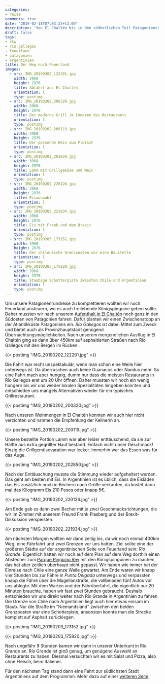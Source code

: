 ```yaml
---
categories:
- reise
comments: true
date: "2019-02-18T07:03:33+13:00"
description: 'Von El Chaltén bis in den südöstlichen Teil Patagoniens: Feuerland'
draft: false
tags:
- rtw
- rio gallegos
- feuerland
- patagonien
- argentinien
title: Der Weg nach Feuerland
images:
  - src: IMG_20190202_122201.jpg
    width: 3968
    height: 2976
    title: Abfahrt aus El Chaltén
    orientation: l
    type: postimg
  - src: IMG_20190202_200320.jpg
    width: 3968
    height: 2976
    title: Der moderne Grill im Inneren des Restaurants
    orientation: l
    type: postimg
  - src: IMG_20190202_200119.jpg
    width: 3968
    height: 2976
    title: Der passende Wein zum Fleisch
    orientation: l
    type: postimg
  - src: IMG_20190202_202850.jpg
    width: 3968
    height: 2976
    title: Lamm mit Grillgemüse und Wein
    orientation: l
    type: postimg
  - src: IMG_20190202_220126.jpg
    width: 3968
    height: 2976
    title: Eisauswahl
    orientation: l
    type: postimg
  - src: IMG_20190202_221934.jpg
    width: 3968
    height: 2976
    title: Eis mit Frank und dem Brexit
    orientation: l
    type: postimg
  - src: IMG_20190203_173152.jpg
    width: 3968
    height: 2976
    title: Der chilenische Grenzposten war eine Baustelle
    orientation: l
    type: postimg
  - src: IMG_20190203_175820.jpg
    width: 3968
    height: 2976
    title: Staubige Schotterpiste zwischen Chile und Argentinien
    orientation: l
    type: postimg
---
```


Um unsere Patagionenrundreise zu komplettieren wollten wir noch Feuerland ansteuern, wo es auch freilebende Königspinguine geben sollte. Daher mussten wir nach unserem [Aufenthalt in El Chaltén](/post/rtw-el-chalten/) noch ganz in den Südosten von Patagonien fahren. Dafür planten wir einen Zwischenstopp an der Atlantikküste Patagoniens ein. _Río Gallegos_ ist dabei Mittel zum Zweck und bietet auch als Provinzhauptstadt genügend Übernachtungsmöglichkeiten. Nach unserem morgendlichen Ausflug in El Chaltén ging es dann über 450km auf asphaltierten Straßen nach Río Gallegos mit den Bergen im Rücken:

{{< postimg "IMG_20190202_122201.jpg" >}}

Die Fahrt war recht unspektakulär, wenn man schon eine Weile hier unterwegs ist. Da überraschen auch keine Guanacos oder Nandus mehr. So eine Fahrt mach aber hungrig, dumm nur dass die meisten Restaurants in Río Gallegos erst um 20 Uhr öffnen. Daher mussten wir noch ein wenig hungern bis wir uns wieder lokalen Spezialitäten hingeben konnten und entschieden uns mangels Alternativen wieder für ein typisches Grillrestaurant.

{{< postimg "IMG_20190202_200320.jpg" >}}

Nach unseren Weinmengen in El Chaltén konnten wir auch hier nicht verzichten und nahmen die Empfehlung der Kellnerin an.

{{< postimg "IMG_20190202_200119.jpg" >}}

Unsere bestellte Portion Lamm war aber leider enttäuschend, da sie zur Hälfte aus extra gegrillter Haut bestand. Einfach nicht unser Geschmack! Einzig die Grillgemüsevaration war lecker. Immerhin war das Essen was für das Auge.

{{< postimg "IMG_20190202_202850.jpg" >}}

Nach der Enttäuschung musste die Stimmung wieder aufgeheitert werden. Das geht am besten mit Eis. In Argentinien ist es üblich, dass die Eisläden das Eis zusätzlich noch in Bechern nach Größe verkaufen, da kostet dann mal das Kilogramm Eis 210 Pesos oder knapp 5€.

{{< postimg "IMG_20190202_220126.jpg" >}}

Am Ende gab es dann zwei Becher mit je zwei Geschmacksrichtungen, die wir im Zimmer mit unserem Freund Frank Plasberg und der Brexit-Diskussion verspeisten.

{{< postimg "IMG_20190202_221934.jpg" >}}

Am nächsten Morgen wollten wir dann zeitig los, da wir noch einmal 400km Weg, eine Fährfahrt und zwei Grenzen vor uns hatten. Ziel sollte eine der größeren Städte auf der argentinischen Seite von Feuerland sein: _Río Grande_. Eigentlich hatten wir noch auf dem Plan auf dem Weg dorthin einen Abstecher zum [Parque Pingüino Rey](https://goo.gl/maps/opF7REHU7HL2) mit den Königspinguinen zu machen, das hat aber zeitlich überhaupt nicht gepasst. Wir haben wie immer bei der Einreise nach Chile eine ganze Weile gewartet. Am Ende waren wir knapp vier Stunden bis zur Fähre in _Punta Delgada_ unterwegs und verpassten knapp die Fähre über die Magellanstraße, die vollbeladen fünf Autos vor uns ablegte. Mit dem Warten und der Fährüberfahrt, die eigentlich nur 20 Minuten brauchte, haben wir fast zwei Stunden gebraucht. Deshalb entschieden wir uns direkt weiter nach Río Grande in Argentinien zu fahren. Die Grenze von Chile nach Argentinien liegt auch hier etwas einsam im Staub. Nur die Straße im "Niemandsland" zwischen den beiden Grenzposten war eine Schotterpiste, ansonsten konnte man die Strecke komplett auf Asphalt zurücklegen.

{{< postimg "IMG_20190203_173152.jpg" >}}

{{< postimg "IMG_20190203_175820.jpg" >}}

Nach ungefähr 9 Stunden kamen wir dann in unserer Unterkunt in Río Grande an. Río Grande ist groß genug, um genügend Auswahl an Restaurants zu haben. Diesmal versuchten wir es mit Salat und Pizza, also ohne Fleisch, beim Italiener.

Für den nächsten Tag stand dann eine Fahrt zur südlichsten Stadt Argentiniens auf dem Programmm. Mehr dazu auf einer [weiteren Seite](/post/rtw-feuerland/).
